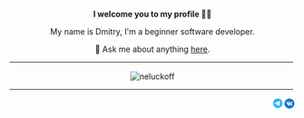 <p align="center"><b>I welcome you to my profile 👋🏻</b></p>
<p align="center">My name is Dmitry, I'm a beginner software developer.</p>
<p align="center">💬 Ask me about anything <a href="https://github.com/neluckoff/neluckoff/issues">here</a>.</p>

<hr align="center" width="500" size="2" color="#ff0000" />

<p align="center"><img align="center" src="https://github-readme-stats.vercel.app/api/top-langs?username=neluckoff&show_icons=true&title_color=262626&bg_color=ffffff&hide_border=true&locale=en&layout=compact" alt="neluckoff" /></p>

<hr align="center" width="500" size="2" color="#ff0000" />

<a href="https://vk.com/neluckoff"> 
  <img align="right" alt="neluckoff | VK" width="21px" src="https://github.com/neluckoff/neluckoff/blob/main/assets/vk.svg" />
</a>

<a href="https://t.me/neluckoff">
  <img align="right" alt="neluckoff | Telegram" width="20px" src="https://github.com/neluckoff/neluckoff/blob/main/assets/telegram.svg" />
</a>